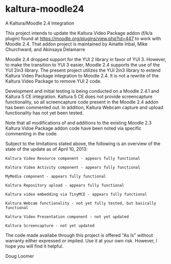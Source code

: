 kaltura-moodle24
================

A Kaltura/Moodle 2.4 Integration

This project intends to update the Kaltura Video Package addon (f/k/a plugin) found at https://moodle.org/plugins/view.php?id=447 to work with Moodle 2.4. That addon project is maintained by Ainatte Inbal, Mike Churchward, and Akinsaya Delamarre

Moodle 2.4 dropped support for the YUI 2 library in favor of YUI 3.  However, to make the transition to YUI 3 easier, Moodle 2.4 supports the use of the YUI 2in3 library.  The present project utilizes the YUI 2in3 library to extend  Kaltura Video Package integration to Moodle 2.4.  It is not a rewrite of the Kaltura Video Package to remove YUI 2 code.

Development and initial testing is being conducted on a Moodle 2.4.1 and Kaltura 5 CE integration. Kaltura 5 CE does not provide screencapture functionality, so all screencapture code present in the Moodle 2.4 addon has been commented out.  In addition, Kaltura Webcam capture and upload functionality has not yet been tested.

Note that all modifications of and additions to the existing Moodle 2.3 Kaltura Vidoe Package addon code have been noted via specific commenting in the code.

Subject to the limitations stated above, the following is an overview of the state of the update as of April 10, 2013: 

	Kaltura Video Resource component - appears fully functional

	Kaltura Video Activity component - appears fully functional

	MyMedia component - appears fully functional

	Kaltura Repository upload - appears fully functional
	
	Kaltura video embedding via TinyMCE - appears fully functional
	
	Kaltura Webcam functionality - not yet fully tested, but basically functional
	
	Kaltura Video Presentation component - not yet updated
	
	Kaltura Screencapture - not yet updated

The code made availabe through this project is offered "As Is" without warranty either expressed or implied.  Use it at your own risk.  However, I hope you will find it helpful.

Doug Loomer

